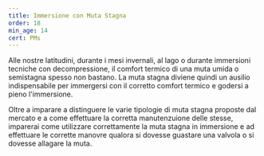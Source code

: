 ```yaml
---
title: Immersione con Muta Stagna
order: 18
min_age: 14
cert: PMs
---
```

Alle nostre latitudini, durante i mesi invernali, al lago o durante immersioni tecniche con decompressione, il comfort termico di una muta umida o semistagna spesso non bastano. La muta stagna diviene quindi un ausilio indispensabile per immergersi con il corretto comfort termico e godersi a pieno l'immersione.

Oltre a imparare a distinguere le varie tipologie di muta stagna proposte dal mercato e a come effettuare la corretta manutenzuione delle stesse, imparerai come utilizzare correttamente la muta stagna in immersione e ad effettuare le corrette manovre qualora si dovesse guastare una valvola o si dovesse allagare la muta.
